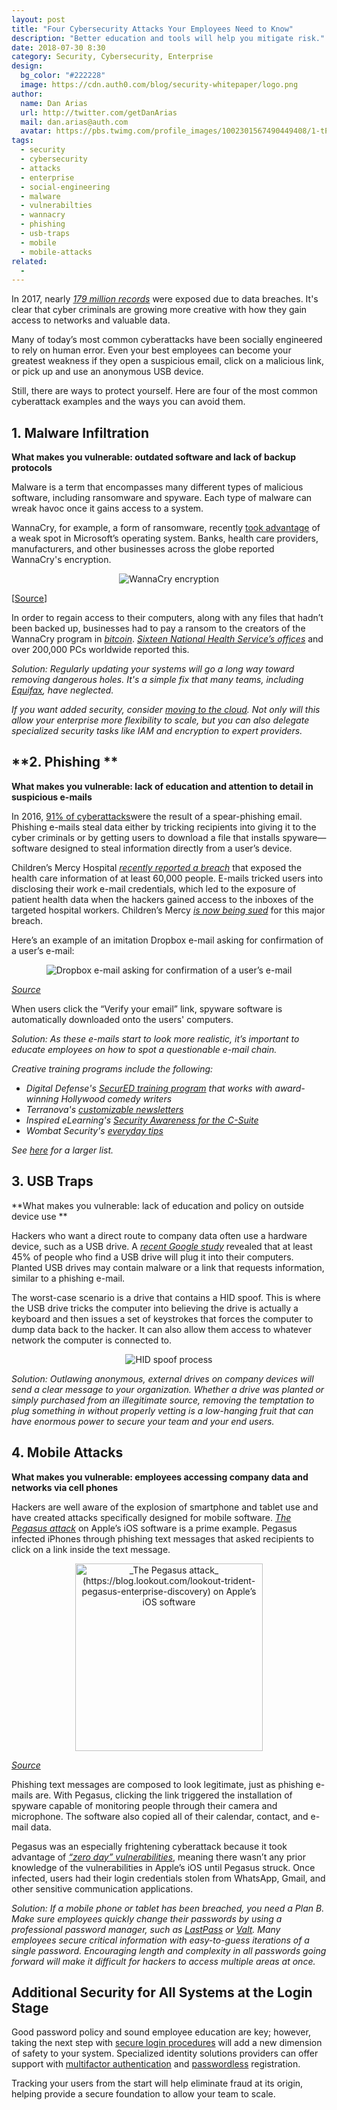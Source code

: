 ```yaml
---
layout: post
title: "Four Cybersecurity Attacks Your Employees Need to Know"
description: "Better education and tools will help you mitigate risk."
date: 2018-07-30 8:30
category: Security, Cybersecurity, Enterprise
design: 
  bg_color: "#222228"
  image: https://cdn.auth0.com/blog/security-whitepaper/logo.png
author:
  name: Dan Arias
  url: http://twitter.com/getDanArias
  mail: dan.arias@auth.com
  avatar: https://pbs.twimg.com/profile_images/1002301567490449408/1-tPrAG__400x400.jpg
tags: 
  - security
  - cybersecurity
  - attacks
  - enterprise
  - social-engineering
  - malware
  - vulnerabilties
  - wannacry
  - phishing
  - usb-traps
  - mobile
  - mobile-attacks
related:
  - 
---
```


In 2017, nearly [_179 million records_](https://www.statista.com/statistics/273550/data-breaches-recorded-in-the-united-states-by-number-of-breaches-and-records-exposed/) were exposed due to data breaches. It's clear that cyber criminals are growing more creative with how they gain access to networks and valuable data.

Many of today’s most common cyberattacks have been socially engineered to rely on human error. Even your best employees can become your greatest weakness if they open a suspicious email, click on a malicious link, or pick up and use an anonymous USB device.

Still, there are ways to protect yourself. Here are four of the most common cyberattack examples and the ways you can avoid them.

## **1. Malware Infiltration**

**What makes you vulnerable: outdated software and lack of backup protocols**

Malware is a term that encompasses many different types of malicious software, including ransomware and spyware. Each type of malware can wreak havoc once it gains access to a system.

WannaCry, for example, a form of ransomware, recently [took advantage](https://www.symantec.com/security-center/writeup/2017-051310-3522-99) of a weak spot in Microsoft’s operating system. Banks, health care providers, manufacturers, and other businesses across the globe reported WannaCry's encryption.

<p style="text-align: center;">
  <img src="https://cdn.auth0.com/blog/four-cybersecurity-attacks-you-need-to-know/WannaCry-encryption.png" alt="WannaCry encryption">
</p>
  
[[Source](https://blog.malwarebytes.com/cybercrime/2017/05/wanacrypt0r-ransomware-hits-it-big-just-before-the-weekend/)]

In order to regain access to their computers, along with any files that hadn’t been backed up, businesses had to pay a ransom to the creators of the WannaCry program in [_bitcoin_](https://bitcoin.org/en/). [_Sixteen National Health Service’s offices_](https://developers.redhat.com/blog/2017/05/19/wannacry-ransomware-who-it-affected-and-why-it-matters/) and over 200,000 PCs worldwide reported this.

_Solution: Regularly updating your systems will go a long way toward removing dangerous holes. It's a simple fix that many teams, including [Equifax](https://www.wired.com/story/equifax-breach-no-excuse/), have neglected._

_If you want added security, consider [moving to the cloud](https://auth0.com/blog/moving-your-app-to-cloud/). Not only will this allow your enterprise more flexibility to scale, but you can also delegate specialized security tasks like IAM and encryption to expert providers._

## **2. Phishing **

**What makes you vulnerable: lack of education and attention to detail in suspicious e-mails**

In 2016, [91% of cyberattacks](https://phishme.com/2016-enterprise-phishing-susceptibility-report/)were the result of a spear-phishing email. Phishing e-mails steal data either by tricking recipients into giving it to the cyber criminals or by getting users to download a file that installs spyware—software designed to steal information directly from a user’s device.

Children’s Mercy Hospital [_recently reported a breach_](https://healthitsecurity.com/news/childrens-mercy-hospital-phishing-attack-impacts-phi-of-60k) that exposed the health care information of at least 60,000 people. E-mails tricked users into disclosing their work e-mail credentials, which led to the exposure of patient health data when the hackers gained access to the inboxes of the targeted hospital workers. Children’s Mercy [_is now being sued_](https://www.hipaajournal.com/childrens-mercy-hospital-sued-for-63000-record-data-breach/) for this major breach.

Here’s an example of an imitation Dropbox e-mail asking for confirmation of a user’s e-mail:

<p style="text-align: center;">
  <img src="https://cdn.auth0.com/blog/four-cybersecurity-attacks-you-need-to-know/dropbox-email-asking-confirmation-of-user-email.png" alt="Dropbox e-mail asking for confirmation of a user’s e-mail">
</p>

[_Source_](https://www.bankinfosecurity.com/locky-returns-via-spam-dropbox-themed-phishing-attacks-a-10250)

When users click the “Verify your email” link, spyware software is automatically downloaded onto the users' computers.

_Solution: As these e-mails start to look more realistic, it’s important to educate employees on how to spot a questionable e-mail chain._

_Creative training programs include the following:_

- _Digital Defense's [SecurED training program](https://www.digitaldefense.com/professional-services/secured-training/) that works with award-winning Hollywood comedy writers_
- _Terranova's [customizable newsletters](https://terranovacorporation.com/solution/communication-material/)_
- _Inspired eLearning's [Security Awareness for the C-Suite](https://inspiredelearning.com/security-awareness/awareness-c-suite/)_
- _Wombat Security's [everyday tips](https://www.wombatsecurity.com/security-education/free-security-awareness-resources)_

_See [here](https://www.csoonline.com/article/3225471/security/please-dont-send-me-to-cybersecurity-training.html) for a larger list._

## **3. USB Traps**

**What makes you vulnerable: lack of education and policy on outside device use **

Hackers who want a direct route to company data often use a hardware device, such as a USB drive. A [_recent Google study_](https://static.googleusercontent.com/media/research.google.com/en//pubs/archive/45597.pdf) revealed that at least 45% of people who find a USB drive will plug it into their computers. Planted USB drives may contain malware or a link that requests information, similar to a phishing e-mail.

The worst-case scenario is a drive that contains a HID spoof. This is where the USB drive tricks the computer into believing the drive is actually a keyboard and then issues a set of keystrokes that forces the computer to dump data back to the hacker. It can also allow them access to whatever network the computer is connected to.

<p style="text-align: center;">
  <img src="https://cdn.auth0.com/blog/four-cybersecurity-attacks-you-need-to-know/hid-spoof-process.png" alt="HID spoof process">
</p>

_Solution: Outlawing anonymous, external drives on company devices will send a clear message to your organization. Whether a drive was planted or simply purchased from an illegitimate source, removing the temptation to plug something in without properly vetting is a low-hanging fruit that can have enormous power to secure your team and your end users._

## **4. Mobile Attacks**

**What makes you vulnerable: employees accessing company data and networks via cell phones**

Hackers are well aware of the explosion of smartphone and tablet use and have created attacks specifically designed for mobile software. [_The Pegasus attack_](https://blog.lookout.com/lookout-trident-pegasus-enterprise-discovery) on Apple’s iOS software is a prime example. Pegasus infected iPhones through phishing text messages that asked recipients to click on a link inside the text message.

<p style="text-align: center;">
  <img style="width: 300px;" src="https://cdn.auth0.com/blog/four-cybersecurity-attacks-you-need-to-know/pegasus-mobile-attack-on-ios.png" alt=" _The Pegasus attack_ (https://blog.lookout.com/lookout-trident-pegasus-enterprise-discovery) on Apple’s iOS software">
</p>

[_Source_](https://www.hax4us.com/2017/03/hindi-english-smishing-brother-of.html)

Phishing text messages are composed to look legitimate, just as phishing e-mails are. With Pegasus, clicking the link triggered the installation of spyware capable of monitoring people through their camera and microphone. The software also copied all of their calendar, contact, and e-mail data.

Pegasus was an especially frightening cyberattack because it took advantage of [_“zero day” vulnerabilities_](https://www.huffingtonpost.co.uk/entry/what-is-the-pegasus-iphone-spyware-and-why-was-it-so-dangerous_uk_57c0043fe4b0ba22a4d3f930?guccounter=1), meaning there wasn’t any prior knowledge of the vulnerabilities in Apple’s iOS until Pegasus struck. Once infected, users had their login credentials stolen from WhatsApp, Gmail, and other sensitive communication applications.

_Solution: If a mobile phone or tablet has been breached, you need a Plan B. Make sure employees quickly change their passwords by using a professional password manager, such as [LastPass](https://www.lastpass.com/) or [Valt](https://valt.io/). Many employees secure critical information with easy-to-guess iterations of a single password. Encouraging length and complexity in all passwords going forward will make it difficult for hackers to access multiple areas at once._

## Additional Security for All Systems at the Login Stage

Good password policy and sound employee education are key; however, taking the next step with [secure login procedures](https://auth0.com/b2c-customer-identity-management) will add a new dimension of safety to your system. Specialized identity solutions providers can offer support with [multifactor authentication](https://auth0.com/docs/multifactor-authentication) and [passwordless](https://auth0.com/docs/connections/passwordless) registration.

Tracking your users from the start will help eliminate fraud at its origin, helping provide a secure foundation to allow your team to scale.
